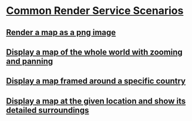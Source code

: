 # [Common Render Service Scenarios]()
## [Render a map as a png image]()
## [Display a map of the whole world with zooming and panning]()
## [Display a map framed around a specific country]()
## [Display a map at the given location and show its detailed surroundings]()